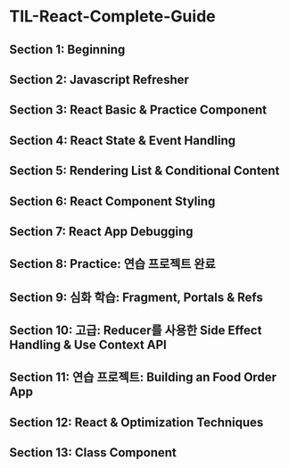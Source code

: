 # TIL-React-Complete-Guide
## Section 1: Beginning
## Section 2: Javascript Refresher
## Section 3: React Basic & Practice Component
## Section 4: React State & Event Handling
## Section 5: Rendering List & Conditional Content
## Section 6: React Component Styling
## Section 7: React App Debugging
## Section 8: Practice: 연습 프로젝트 완료
## Section 9: 심화 학습: Fragment, Portals & Refs
## Section 10: 고급: Reducer를 사용한 Side Effect Handling & Use Context API
## Section 11: 연습 프로젝트: Building an Food Order App
## Section 12: React & Optimization Techniques
## Section 13: Class Component